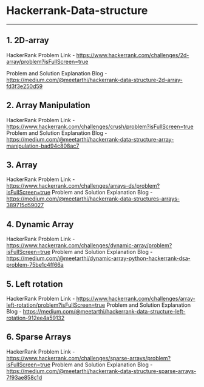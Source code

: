 # Hackerrank-Data-structure
-------------------------------

**1. 2D-array**
-------------------------
HackerRank Problem Link - https://www.hackerrank.com/challenges/2d-array/problem?isFullScreen=true

Problem and Solution Explanation Blog - https://medium.com/@meetarthi/hackerrank-data-structure-2d-array-fd3f3e250d59


**2. Array Manipulation**
--------------------------
HackerRank Problem Link - https://www.hackerrank.com/challenges/crush/problem?isFullScreen=true
Problem and Solution Explanation Blog - https://medium.com/@meetarthi/hackerrank-data-structure-array-manipulation-bad94c808ac7


**3. Array**
--------------------------
HackerRank Problem Link - https://www.hackerrank.com/challenges/arrays-ds/problem?isFullScreen=true
Problem and Solution Explanation Blog - https://medium.com/@meetarthi/hackerrank-data-structures-arrays-389715d59027


**4. Dynamic Array**
-------------------------
HackerRank Problem Link - https://www.hackerrank.com/challenges/dynamic-array/problem?isFullScreen=true
Problem and Solution Explanation Blog - https://medium.com/@meetarthi/dynamic-array-python-hackerrank-dsa-problem-75be1c4ff66a


**5. Left rotation**
-------------------------
HackerRank Problem Link - https://www.hackerrank.com/challenges/array-left-rotation/problem?isFullScreen=true
Problem and Solution Explanation Blog - https://medium.com/@meetarthi/hackerrank-data-structure-left-rotation-912ee4a59132


**6. Sparse Arrays**
------------------------
HackerRank Problem Link - https://www.hackerrank.com/challenges/sparse-arrays/problem?isFullScreen=true
Problem and Solution Explanation Blog - https://medium.com/@meetarthi/hackerrank-data-structure-sparse-arrays-7f93ae858c1d
